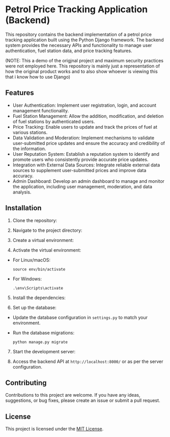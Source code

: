 # Petrol Price Tracking Application (Backend)

This repository contains the backend implementation of a petrol price tracking application built using the Python Django framework. The backend system provides the necessary APIs and functionality to manage user authentication, fuel station data, and price tracking features.

(NOTE: This a demo of the origjnal project and maximum security practices were not employed here. This repository is mainly just a representation of how the original product works and to also show whoever is viewing this that i know how to use Django)

## Features

- User Authentication: Implement user registration, login, and account management functionality.
- Fuel Station Management: Allow the addition, modification, and deletion of fuel stations by authenticated users.
- Price Tracking: Enable users to update and track the prices of fuel at various stations.
- Data Validation and Moderation: Implement mechanisms to validate user-submitted price updates and ensure the accuracy and credibility of the information.
- User Reputation System: Establish a reputation system to identify and promote users who consistently provide accurate price updates.
- Integration with External Data Sources: Integrate reliable external data sources to supplement user-submitted prices and improve data accuracy.
- Admin Dashboard: Develop an admin dashboard to manage and monitor the application, including user management, moderation, and data analysis.

## Installation

1. Clone the repository:


2. Navigate to the project directory:


3. Create a virtual environment:


4. Activate the virtual environment:

- For Linux/macOS:

  ```
  source env/bin/activate
  ```

- For Windows:

  ```
  .\env\Scripts\activate
  ```

5. Install the dependencies:


6. Set up the database:

- Update the database configuration in `settings.py` to match your environment.
- Run the database migrations:

  ```
  python manage.py migrate
  ```

7. Start the development server:


8. Access the backend API at `http://localhost:8000/` or as per the server configuration.

## Contributing

Contributions to this project are welcome. If you have any ideas, suggestions, or bug fixes, please create an issue or submit a pull request.

## License

This project is licensed under the [MIT License](LICENSE).
